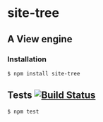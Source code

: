 # site-tree
## A View engine

### Installation

	$ npm install site-tree

## Tests [![Build Status](https://travis-ci.org/medikoo/site-tree.svg)](https://travis-ci.org/medikoo/site-tree)

	$ npm test
